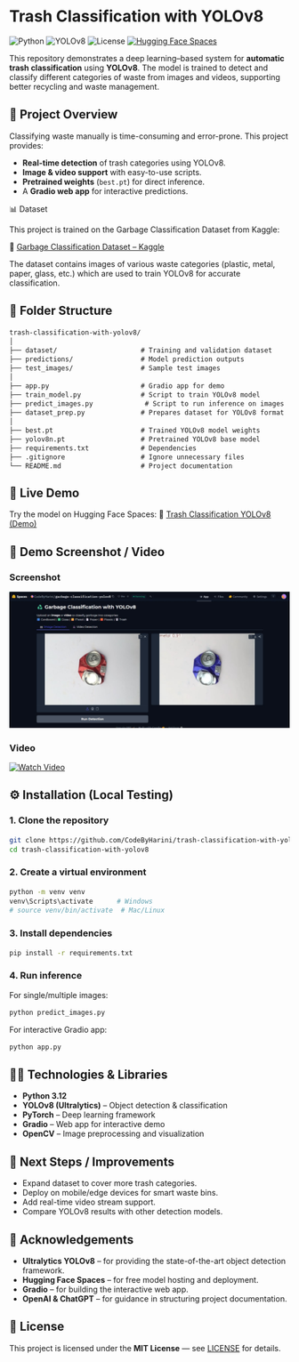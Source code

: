# Trash Classification with YOLOv8

![Python](https://img.shields.io/badge/Python-3.12-blue)
![YOLOv8](https://img.shields.io/badge/YOLO-v8-orange)
![License](https://img.shields.io/badge/License-MIT-green)
[![Hugging Face Spaces](https://img.shields.io/badge/Demo-HuggingFace-yellow)](https://huggingface.co/spaces/CodeByHarini/garbage-classification-yolov8)

This repository demonstrates a deep learning–based system for **automatic trash classification** using **YOLOv8**. The model is trained to detect and classify different categories of waste from images and videos, supporting better recycling and waste management.


## 🚀 Project Overview

Classifying waste manually is time-consuming and error-prone. This project provides:

* **Real-time detection** of trash categories using YOLOv8.
* **Image & video support** with easy-to-use scripts.
* **Pretrained weights** (`best.pt`) for direct inference.
* A **Gradio web app** for interactive predictions.

📊 Dataset

This project is trained on the Garbage Classification Dataset from Kaggle:

🔗 [Garbage Classification Dataset – Kaggle](https://www.kaggle.com/datasets/asdasdasasdas/garbage-classification)

The dataset contains images of various waste categories (plastic, metal, paper, glass, etc.) which are used to train YOLOv8 for accurate classification.  


## 📂 Folder Structure

```
trash-classification-with-yolov8/
│
├── dataset/                     # Training and validation dataset  
├── predictions/                 # Model prediction outputs  
├── test_images/                 # Sample test images  
│
├── app.py                       # Gradio app for demo  
├── train_model.py               # Script to train YOLOv8 model  
├── predict_images.py             # Script to run inference on images  
├── dataset_prep.py              # Prepares dataset for YOLOv8 format  
│
├── best.pt                      # Trained YOLOv8 model weights  
├── yolov8n.pt                   # Pretrained YOLOv8 base model  
├── requirements.txt             # Dependencies  
├── .gitignore                   # Ignore unnecessary files  
└── README.md                    # Project documentation  
```


## 🎥 Live Demo

Try the model on Hugging Face Spaces:
🔗 [Trash Classification YOLOv8 (Demo)](https://huggingface.co/spaces/CodeByHarini/garbage-classification-yolov8)

## 📸 Demo Screenshot / Video

### Screenshot

![Chatbot Screenshot](https://github.com/CodeByHarini/Trash-Classification-with-YOLOv8/blob/main/Trash%20Classifier_Output.jpg)

### Video

[![Watch Video](assets/chatbot_demo_thumbnail.png)](https://github.com/CodeByHarini/Trash-Classification-with-YOLOv8/blob/main/Demo%20garbage%20classifier.mp4)




## ⚙️ Installation (Local Testing)

### 1. Clone the repository

```bash
git clone https://github.com/CodeByHarini/trash-classification-with-yolov8.git
cd trash-classification-with-yolov8
```

### 2. Create a virtual environment

```bash
python -m venv venv
venv\Scripts\activate      # Windows
# source venv/bin/activate  # Mac/Linux
```

### 3. Install dependencies

```bash
pip install -r requirements.txt
```

### 4. Run inference

For single/multiple images:

```bash
python predict_images.py
```

For interactive Gradio app:

```bash
python app.py
```


## 🧑‍💻 Technologies & Libraries

* **Python 3.12**
* **YOLOv8 (Ultralytics)** – Object detection & classification
* **PyTorch** – Deep learning framework
* **Gradio** – Web app for interactive demo
* **OpenCV** – Image preprocessing and visualization


## 🔮 Next Steps / Improvements

* Expand dataset to cover more trash categories.
* Deploy on mobile/edge devices for smart waste bins.
* Add real-time video stream support.
* Compare YOLOv8 results with other detection models.


## 🙏 Acknowledgements

* **Ultralytics YOLOv8** – for providing the state-of-the-art object detection framework.
* **Hugging Face Spaces** – for free model hosting and deployment.
* **Gradio** – for building the interactive web app.
* **OpenAI & ChatGPT** – for guidance in structuring project documentation.



## 📜 License

This project is licensed under the **MIT License** — see [LICENSE](LICENSE) for details.


